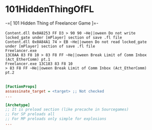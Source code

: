 # 101HiddenThingOfFL
-=[ 101 Hidden Thing of Freelancer Game ]=- <br><br>
<code>Content.dll 0x0A8253 FF D3 > 90 90 ~He||oween Do not write locked_gate under [mPlayer] section of save .fl file</code><br>
<code>Content.dll 0x0A84A1 74 > EB ~He||oween Do not read locked_gate under [mPlayer] section of save .fl file</code><br>
<code>Freelancer.exe 13C0AA 83 F8 10 > 83 F8 FF ~He||oween Break Limit of Comm Inbox (Act_EtherComm) pt.1</code><br>
<code>Freelancer.exe 13C183 83 F8 10 > 83 F8 FF ~He||oween Break Limit of Comm Inbox (Act_EtherComm) pt.2</code><br><br>
```ini
[FactionProps]
assassinate_target = <target> ;; Not checked
...
```
```ini
[Archetype]
;; It is preload section (like precache in Sourcegames)
;; For SP preloads all
;; For MP preloads only simple for explosions
...
```



